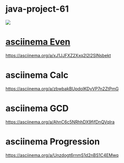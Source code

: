 # java-project-61
<a href="https://codeclimate.com/github/stanislavkonoplev/java-project-61/maintainability"><img src="https://api.codeclimate.com/v1/badges/d7d8ae02b4fced0baac5/maintainability" />
# asciinema Even
https://asciinema.org/a/xJ1JJFXZ2Xxq2l2l2SlNsbekt
# asciinema Calc
https://asciinema.org/a/zbwbakBUpdolKDyVP7n2ZtPmG
# asciinema GCD
https://asciinema.org/a/AhnC6c5NRhhDX9fjfDnQVqIra
# asciinema Progression
https://asciinema.org/a/Unzdogt6rnmS1d2nBS1C4EMwq
